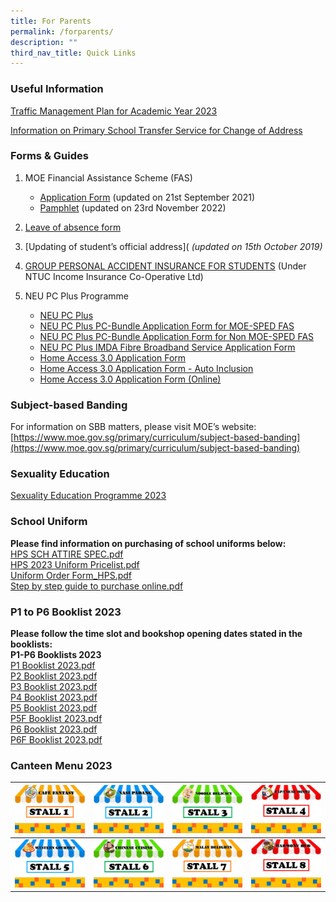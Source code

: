 ```yaml
---
title: For Parents
permalink: /forparents/
description: ""
third_nav_title: Quick Links
---
```

### Useful Information
[Traffic Management Plan for Academic Year 2023](https://www.nanhuapri.moe.edu.sg/trafficmanagementplan/)

[Information on Primary School Transfer Service for Change of Address](https://www.moe.gov.sg/-/media/files/primary/step-by-step-guide-for-primary-school-transfer-service.ashx)
  
### Forms & Guides
1.  MOE Financial Assistance Scheme (FAS)
    *   [Application Form](https://www.moe.gov.sg/financial-matters/-/media/2a3bf498a09a4e7b9088d1a60f761c67.ashx) (updated on 21st September 2021)
    *   [Pamphlet](https://www.moe.gov.sg/financial-matters/financial-assistance) (updated on 23rd November 2022)
2.  [Leave of absence form](https://www.moe.gov.sg/-/media/files/returning-singaporeans/leave-of-absence-application-form.ashx)

4.  [Updating of student’s official address]([]([](/files/Letters%20to%20Parents/Form%20C%20(Address%20Updates)_11Mar19.pdf)) _(updated on 15th October 2019)_  
    
4.  [GROUP PERSONAL ACCIDENT INSURANCE FOR STUDENTS](https://www.nanhuapri.moe.edu.sg/files/Application%20Forms/Product%20Fact%20Sheet%20Year%202023.pdf) (Under NTUC Income Insurance Co-Operative Ltd)
    
5.  NEU PC Plus Programme
    *   [NEU PC Plus](https://www.nanhuapri.moe.edu.sg/files/Information%20Sheets/NEU%20PC%20Plus%20Infographic.pdf)
    *   [NEU PC Plus PC-Bundle Application Form for MOE-SPED FAS](https://www.nanhuapri.moe.edu.sg/files/Application%20Forms/NPP-Application-Form-for-MOE-SPED-FAS.pdf)
    *   [NEU PC Plus PC-Bundle Application Form for Non MOE-SPED FAS](https://www.nanhuapri.moe.edu.sg/files/Application%20Forms/NPP-Application-Form-for-NON-MOE-SPED-FAS.pdf)
    *   [NEU PC Plus IMDA Fibre Broadband Service Application Form](https://www.nanhuapri.moe.edu.sg/files/Application%20Forms/NEU%20PC%20Plus%20IMDA%20FBB%20Svc%20Appl%202023.pdf)
    *   [Home Access 3.0 Application Form](https://www.nanhuapri.moe.edu.sg/files/Application%20Forms/Home%20Access%2030%20Application%20Form.pdf)
    *   [Home Access 3.0 Application Form - Auto Inclusion](https://www.nanhuapri.moe.edu.sg/files/Application%20Forms/Home%20Access%2030%20Application%20Form%20-%20Auto%20Inclusion.pdf)
    *   [Home Access 3.0 Application Form (Online)](https://eservice.imda.gov.sg/das/singpasslogin?strParam=login&notprotected=true)

### Subject-based Banding
For information on SBB matters, please visit MOE’s website: 
[https://www.moe.gov.sg/primary/curriculum/subject-based-banding](https://www.moe.gov.sg/primary/curriculum/subject-based-banding)


### Sexuality Education
[Sexuality Education Programme 2023](/files/Sexuality%20Education/2023%20Info%20on%20SEd_HRPS.pdf)

### School Uniform
**Please find information on purchasing of school uniforms below:**<br>
[HPS SCH ATTIRE SPEC.pdf](/files/p1booklistnuniform2.pdf)<br>
[HPS 2023 Uniform Pricelist.pdf](/files/p1booklistnuniform3.pdf)<br>
[Uniform Order Form_HPS.pdf](/files/p1booklistnuniform4.pdf)<br>
[Step by step guide to purchase online.pdf](/files/p1booklistnuniform5.pdf)

### P1 to P6 Booklist 2023
**Please follow the time slot and bookshop opening dates stated in the booklists:**<br>
**P1-P6 Booklists 2023**<br>
[P1 Booklist 2023.pdf](/files/booklistp1.pdf)<br>
[P2 Booklist 2023.pdf](/files/booklistp2.pdf)<br>
[P3 Booklist 2023.pdf](/files/booklistp3.pdf)<br>
[P4 Booklist 2023.pdf](/files/booklistp4.pdf)<br>
[P5 Booklist 2023.pdf](/files/booklistp5.pdf)<br>
[P5F Booklist 2023.pdf](/files/booklistp5f.pdf)<br>
[P6 Booklist 2023.pdf](/files/booklistp6.pdf)<br>
[P6F Booklist 2023.pdf](/files/booklistp6f.pdf)


### Canteen Menu 2023
[ ![](/images/stall1.jpg)](https://staging.d21co4ykjghpsi.amplifyapp.com/images/menu1.jpg) | [ ![](/images/stall2.jpg)](https://staging.d21co4ykjghpsi.amplifyapp.com/images/menu2.jpg)| [ ![](/images/stall3.jpg)](https://staging.d21co4ykjghpsi.amplifyapp.com/images/menu3.jpg)| [ ![](/images/stall4.jpg)](https://staging.d21co4ykjghpsi.amplifyapp.com/images/menu4.jpg)|
| -------- | -------- | -------- |-------- |
| [ ![](/images/stall5.jpg)](https://staging.d21co4ykjghpsi.amplifyapp.com/images/menu5.jpg)| [ ![](/images/stall6.jpg)](https://staging.d21co4ykjghpsi.amplifyapp.com/images/menu6.jpg)| [ ![](/images/stall7.jpg)](https://staging.d21co4ykjghpsi.amplifyapp.com/images/menu7.jpg) | [ ![](/images/stall8.jpg)](https://staging.d21co4ykjghpsi.amplifyapp.com/images/menu8.jpg)|